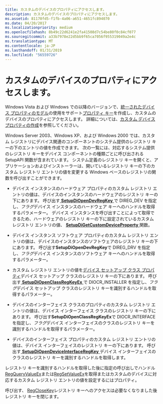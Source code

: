 ```yaml
---
title: カスタムのデバイスのプロパティにアクセスします。
description: カスタムのデバイスのプロパティにアクセスします。
ms.assetid: 81170fd5-f1fb-4a06-a651-4651fc894070
ms.date: 04/20/2017
ms.localizationpriority: medium
ms.openlocfilehash: 8b49c22d6241e2fa41508d7c54be80f0c84cf077
ms.sourcegitcommit: a33b7978e22d5bb9f65ca7056f955319049a2e4c
ms.translationtype: MT
ms.contentlocale: ja-JP
ms.lasthandoff: 01/31/2019
ms.locfileid: "56559726"
---
```

# <a name="accessing-custom-device-properties"></a>カスタムのデバイスのプロパティにアクセスします。


Windows Vista および Windows での以降のバージョンで、[統一されたデバイス プロパティのモデル](unified-device-property-model--windows-vista-and-later-.md)の使用をサポート[プロパティ キー](property-keys.md)を作成し、カスタムのデバイスのプロパティにアクセスします。 詳細については、[カスタム デバイス プロパティの作成](creating-custom-device-properties.md)を参照してください。

Windows Server 2003、Windows XP、および Windows 2000 では、カスタム レジストリにデバイス関連のコンポーネントのシステム提供のレジストリ キーの下のエントリの値を作成できます。 次の一覧には、対応するシステム提供のレジストリ キーをデバイス コンポーネントの種類ごとに呼び出される SetupAPI 関数が含まれています。 システム定義のレジストリ キーを開くと、アプリケーションおよびインストーラーは、開いているレジストリ キーの下のカスタム レジストリ エントリの値を変更する Windows ベースのレジストリの関数を呼び出すことができます。

-   デバイス インスタンスのハードウェア プロパティのカスタム レジストリ エントリの値は、デバイスのインスタンスのハードウェアのレジストリ キーの下にあります。 呼び出す[ **SetupDiOpenDevRegKey** ](https://msdn.microsoft.com/library/windows/hardware/ff552079)で DIREG_DEV を指定し、*フラグ*デバイス インスタンスのハードウェア キーへのハンドルを取得するパラメーター。 デバイス インスタンスを呼び出すことによって取得できるため、ハードウェアのレジストリ キーの下に設定されているカスタム レジストリ エントリの値、 [ **SetupDiGetCustomDeviceProperty** ](https://msdn.microsoft.com/library/windows/hardware/ff551099)関数。

-   デバイス インスタンス ソフトウェア プロパティのカスタム レジストリ エントリの値は、デバイスのインスタンスのソフトウェアのレジストリ キーの下にあります。 呼び出す**SetupDiOpenDevRegKey**で DIREG_DRV を指定し、*フラグ*デバイス インスタンスのソフトウェア キーへのハンドルを取得するパラメーター。

-   カスタム レジストリ エントリの値を[デバイス セットアップ クラス プロパティ](accessing-device-setup-class-properties.md)デバイス セットアップ クラスのレジストリ キーの下にあります。 呼び出す[ **SetupDiOpenClassRegKeyEx** ](https://msdn.microsoft.com/library/windows/hardware/ff552067)で DIOCR_INSTALLER を指定し、*フラグ*デバイス セットアップ クラスのレジストリ キーを識別するハンドルを取得するパラメーター。

-   デバイスのインターフェイス クラスのプロパティのカスタム レジストリ エントリの値は、デバイス インターフェイス クラスのレジストリ キーの下にあります。 呼び出す**SetupDiOpenClassRegKeyEx**で DIOCR_INTERFACE を指定し、*フラグ*デバイス インターフェイスのクラスのレジストリ キーを識別するハンドルを取得するパラメーター。

-   デバイスのインターフェイス プロパティのカスタム レジストリ エントリの値は、デバイス インターフェイスのレジストリ キーの下にあります。 呼び出す[ **SetupDiOpenDeviceInterfaceRegKey** ](https://msdn.microsoft.com/library/windows/hardware/ff552075)デバイス インターフェイスのクラスのレジストリ キーを識別するハンドルを取得します。

レジストリ キーを識別するハンドルを取得した後に指定の呼び出しでハンドル[RegQueryValueEx](https://go.microsoft.com/fwlink/p/?linkid=95398)または[RegSetValueEx](https://go.microsoft.com/fwlink/p/?linkid=95399)を取得またはカスタムのデバイスに対応するカスタム レジストリ エントリの値を設定するにはプロパティ。

呼び出す、 [RegCloseKey](https://go.microsoft.com/fwlink/p/?linkid=194543)レジストリ キーへのアクセスは必要なくなりました後レジストリ キーを閉じます。

 

 





